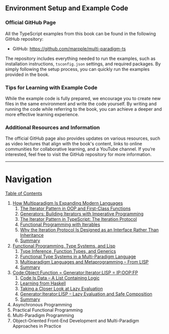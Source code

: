 ## Environment Setup and Example Code

### Official GitHub Page

All the TypeScript examples from this book can be found in the following GitHub repository:

- GitHub: https://github.com/marpple/multi-paradigm-ts

The repository includes everything needed to run the examples, such as installation instructions, `tsconfig.json` settings, and required packages. By simply following the setup process, you can quickly run the examples provided in the book.

### Tips for Learning with Example Code

While the example code is fully prepared, we encourage you to create new files in the same environment and write the code yourself. By writing and running the code while referring to the book, you can achieve a deeper and more effective learning experience.

### Additional Resources and Information

The official GitHub page also provides updates on various resources, such as video lectures that align with the book's content, links to online communities for collaborative learning, and a YouTube channel. If you’re interested, feel free to visit the GitHub repository for more information.

---

# Navigation

[Table of Contents](README.md)

1. [How Multiparadigm Is Expanding Modern Languages](1.0.-How-Multiparadigm-Is-Expanding-Modern-Languages.md)
   1. [The Iterator Pattern in OOP and First-Class Functions](1.1-The-Iterator-Pattern-in-OOP-and-First-Class-Functions.md)
   2. [Generators: Building Iterators with Imperative Programming](1.2-Generators%3A-Building-Iterators-with-Imperative-Programming.md)
   3. [The Iterator Pattern in TypeScript: The Iteration Protocol](1.3-The-Iterator-Pattern-in-TypeScript%3A-The-Iteration-Protocol.md)
   4. [Functional Programming with Iterables](1.4-Functional-Programming-with-Iterables.md)
   5. [Why the Iteration Protocol Is Designed as an Interface Rather Than Inheritance](1.5-Why-the-Iteration-Protocol-Is-Designed-as-an-Interface-Rather-Than-Inheritance.md)
   6. [Summary](1.6-Summary.md)
2. [Functional Programming, Type Systems, and Lisp](2.0-Functional-Programming,-Type-Systems,-and-Lisp.md)
   1. [Type Inference, Function Types, and Generics](2.1-Type-Inference,-Function-Types,-and-Generics.md)
   2. [Functional Type Systems in a Multi-Paradigm Language](2.2-Functional-Type-Systems-in-a-Multi-Paradigm-Language.md)
   3. [Multiparadigm Languages and Metaprogramming – From LISP](2.3-Multiparadigm-Languages-and-Metaprogramming-–-From-LISP.md)
   4. [Summary](2.4-Summary.md)
3. [Code:Object:Function = Generator:Iterator:LISP = IP:OOP:FP](3.0-Code%3AObject%3AFunction-=-Generator%3AIterator%3ALISP-=-IP%3AOOP%3AFP.md)
   1. [Code Is Data – A List Containing Logic](3.1-Code-Is-Data-–-A-List-Containing-Logic.md)
   2. [Learning from Haskell](3.2-Learning-from-Haskell.md)
   3. [Taking a Closer Look at Lazy Evaluation](3.3-Taking-a-Closer-Look-at-Lazy-Evaluation.md)
   4. [Generator:Iterator:LISP – Lazy Evaluation and Safe Composition](3.4-Generator%3AIterator%3ALISP-–-Lazy-Evaluation-and-Safe-Composition.md)
   5. [Summary](3.5-Summary.md)
4. Asynchronous Programming
5. Practical Functional Programming
6. Multi-Paradigm Programming
7. Object-Oriented Front-End Development and Multi-Paradigm Approaches in Practice
